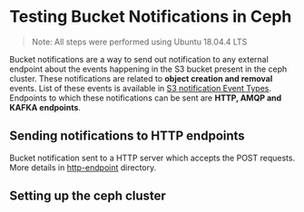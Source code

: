 # Testing Bucket Notifications in Ceph
> Note: All steps were performed using Ubuntu 18.04.4 LTS

Bucket notifications are a way to send out notification to any external endpoint about the events happening in the S3 bucket present in the ceph cluster. These notifications are related to **object creation and removal** events. List of these events is available in [S3 notification Event Types](https://docs.ceph.com/docs/master/radosgw/s3-notification-compatibility/#event-types).  Endpoints to which these notifications can be sent are **HTTP, AMQP and KAFKA endpoints**. 

## Sending notifications to HTTP endpoints

Bucket notification sent to a HTTP server which accepts the POST requests.
More details in [http-endpoint](https://github.com/manas11/testing-bucket-notifications-in-ceph/tree/master/http-endpoint) directory.

## Setting up the ceph cluster